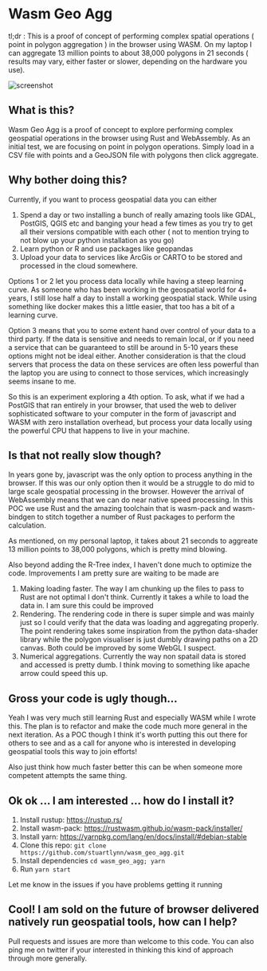 # Wasm Geo Agg

tl;dr : This is a proof of concept of performing complex spatial operations ( point in polygon aggregation ) in the browser using WASM. On my laptop I can aggregate 13 million points to about 38,000 polygons in 21 seconds ( results may vary, either faster or slower, depending on the hardware you use).

![screenshot](https://github.com/stuartlynn/wasm_geo_agg/blob/master/screenshots/TaxiAggregationpng.png?raw=true)

## What is this?

Wasm Geo Agg is a proof of concept to explore performing complex geospatial operations in the browser using Rust and WebAssembly. As an initial test, we are focusing on point in polygon operations. Simply load in a CSV file 
with points and a GeoJSON file with polygons then click aggregate. 

## Why bother doing this? 

Currently, if you want to process geospatial data you can either 

1. Spend a day or two installing a bunch of really amazing tools like GDAL, PostGIS, QGIS etc and banging your head a few times as you try to get all their versions compatible with each other ( not to mention trying to not blow up your python installation as you go)
2. Learn python or R and use packages like geopandas 
3. Upload your data to services like ArcGis or CARTO to be stored and processed in the cloud somewhere.

Options 1 or 2 let you process data locally while having a steep learning curve. As someone who has been working in the geospatial world for 4+ years, I still lose half a day to install a working geospatial stack. While using something like docker makes this a little easier, that too has a bit of a learning curve.

Option 3 means that you to some extent hand over control of your data to a third party. If the data is sensitive and needs to remain local, or if you need a service that can be guaranteed to still be around in 5-10 years these options might not be ideal either. Another consideration is that the cloud servers that process the data on these services are often less powerful than the laptop you are using to connect to those services, which increasingly seems insane to me.  

So this is an experiment exploring a 4th option. To ask, what if we had a PostGIS that ran entirely in your browser, that used the web to deliver sophisticated software to your computer in the form of javascript and WASM with zero installation overhead, but process your data locally using the powerful CPU that happens to live in your machine. 

## Is that not really slow though?

In years gone by, javascript was the only option to process anything in the browser. If this was our only option then it would be a struggle to do mid to large scale geospatial processing in the browser. However the arrival of WebAssembly means that we can do near native speed processing. In this POC we use Rust and the amazing toolchain that is wasm-pack and wasm-bindgen to stitch together a number of Rust packages to perform the calculation. 

As mentioned, on my personal laptop, it takes about 21 seconds to aggreate 13 million points to 38,000 polygons, which is pretty mind blowing.

Also beyond adding the R-Tree index, I haven't done much to optimize the code. Improvements I am pretty sure are waiting to be made are 

1. Making loading faster. The way I am chunking up the files to pass to Rust are not optimal I don't think. Currently it takes a while to load the data in. I am sure this could be improved
2. Rendering. The rendering code in there is super simple and was mainly just so I could verify that the data was loading and aggregating properly. The point rendering takes some inspiration from the python data-shader library while the polygon visualiser is just dumbly drawing paths on a 2D canvas. Both could be improved by some WebGL I suspect.
3. Numerical aggregations. Currently the way non spatail data is stored  and accessed is pretty dumb. I think moving to something like apache arrow could speed this up. 

## Gross your code is ugly though...

Yeah I was very much still learning Rust and especially WASM while I wrote this. The plan is to refactor and make the code much more general in the next iteration. As a POC though I think it's worth putting this out there for others to see and as a call for anyone who is interested in developing geospatial tools this way to join efforts! 

Also just think how much faster better this can be when someone more competent attempts the same thing. 


## Ok ok ... I am interested ... how do I install it?

1. Install rustup:  https://rustup.rs/
2. Install wasm-pack: https://rustwasm.github.io/wasm-pack/installer/
3. Install yarn: https://yarnpkg.com/lang/en/docs/install/#debian-stable
4. Clone this repo: `git clone https://github.com/stuartlynn/wasm_geo_agg.git`
5. Install dependencies `cd wasm_geo_agg; yarn`
6. Run `yarn start`

Let me know in the issues if you have problems getting it running

## Cool! I am sold on the future of browser delivered natively run geospatial tools, how can I help?

Pull requests and issues are more than welcome to this code. You can also ping me on twitter if your interested in thinking this kind of approach through more generally.


